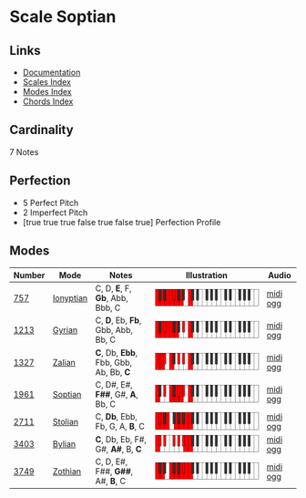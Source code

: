# Scale Soptian

## Links

- [Documentation](index.md)
- [Scales Index](Scales.md)
- [Modes Index](Modes.md)
- [Chords Index](Chords.md)

## Cardinality

7 Notes

## Perfection

- 5 Perfect Pitch
- 2 Imperfect Pitch
- [true true true false true false true] Perfection Profile

## Modes

| Number | Mode | Notes | Illustration | Audio |
|--------|------|-------|--------------|-------|
| [757](https://ianring.com/musictheory/scales/757) | [Ionyptian](ModeIonyptian.md) | C, D, **E**, F, **Gb**, Abb, Bbb, C | ![CNaturalIonyptian](ModeCNaturalIonyptian.png) | [midi](ModeCNaturalIonyptian.mid) [ogg](ModeCNaturalIonyptian.ogg) | 
| [1213](https://ianring.com/musictheory/scales/1213) | [Gyrian](ModeGyrian.md) | C, **D**, Eb, **Fb**, Gbb, Abb, Bb, C | ![CNaturalGyrian](ModeCNaturalGyrian.png) | [midi](ModeCNaturalGyrian.mid) [ogg](ModeCNaturalGyrian.ogg) | 
| [1327](https://ianring.com/musictheory/scales/1327) | [Zalian](ModeZalian.md) | **C**, Db, **Ebb**, Fbb, Gbb, Ab, Bb, **C** | ![CNaturalZalian](ModeCNaturalZalian.png) | [midi](ModeCNaturalZalian.mid) [ogg](ModeCNaturalZalian.ogg) | 
| [1961](https://ianring.com/musictheory/scales/1961) | [Soptian](ModeSoptian.md) | C, D#, E#, **F##**, G#, **A**, Bb, C | ![CNaturalSoptian](ModeCNaturalSoptian.png) | [midi](ModeCNaturalSoptian.mid) [ogg](ModeCNaturalSoptian.ogg) | 
| [2711](https://ianring.com/musictheory/scales/2711) | [Stolian](ModeStolian.md) | C, **Db**, Ebb, Fb, G, A, **B**, C | ![CNaturalStolian](ModeCNaturalStolian.png) | [midi](ModeCNaturalStolian.mid) [ogg](ModeCNaturalStolian.ogg) | 
| [3403](https://ianring.com/musictheory/scales/3403) | [Bylian](ModeBylian.md) | **C**, Db, Eb, F#, G#, **A#**, B, **C** | ![CNaturalBylian](ModeCNaturalBylian.png) | [midi](ModeCNaturalBylian.mid) [ogg](ModeCNaturalBylian.ogg) | 
| [3749](https://ianring.com/musictheory/scales/3749) | [Zothian](ModeZothian.md) | C, D, E#, F##, **G##**, A#, **B**, C | ![CNaturalZothian](ModeCNaturalZothian.png) | [midi](ModeCNaturalZothian.mid) [ogg](ModeCNaturalZothian.ogg) | 
